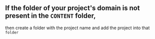 ## If the folder of your project's domain is not present in the `CONTENT` folder, 
then create a folder with the project name and add the project into that `folder`
